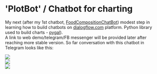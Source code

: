 # 'PlotBot' / Chatbot for charting

My next (after my 1st chatbot, <a href="https://github.com/IuriiD/food_composition_chatbot">FoodCompositionChatBot</a>) modest step in learning how to build chatbots on <a href="https://dialogflow.com/">dialogflow.com</a> platform.
Python library used to build charts - <a href="http://pygal.org/en/stable/index.html">pygal</a>).
<br>A link to web demo/telegram/FB messenger will be provided later after reaching more stable version. So far conversation with this chatbot in Telegram looks like this:

<p>
    <a href="https://github.com/IuriiD/IuriiD.github.io/blob/master/img/pb_1.jpg" target="_blank"><img src="https://github.com/IuriiD/IuriiD.github.io/blob/master/img/pb_1.jpg" class="img-fluid img-thumbnail" style="max-width: 350px"></a>
    <br>
    <a href="https://github.com/IuriiD/IuriiD.github.io/blob/master/img/pb_2.jpg" target="_blank"><img src="https://github.com/IuriiD/IuriiD.github.io/blob/master/img/pb_2.jpg" class="img-fluid img-thumbnail" style="max-width: 350px"></a>
    <br>
    <a href="https://github.com/IuriiD/IuriiD.github.io/blob/master/img/pb_3.jpg" target="_blank"><img src="https://github.com/IuriiD/IuriiD.github.io/blob/master/img/pb_3.jpg" class="img-fluid img-thumbnail" style="max-width: 350px"></a>
</p>


